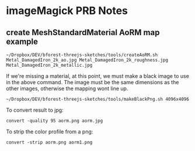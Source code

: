 # imageMagick PRB Notes

## create MeshStandardMaterial AoRM map example

`~/Dropbox/DEV/bforest-threejs-sketches/tools/createAoRM.sh Metal_DamagedIron_2k_ao.jpg Metal_DamagedIron_2k_roughness.jpg Metal_DamagedIron_2k_metallic.jpg`

If we're missing a material, at this point, we must make a black image to use in the above command. The image must be the same dimensions as the other images, otherwise the mapping wont line up.

`~/Dropbox/DEV/bforest-threejs-sketches/tools/makeBlackPng.sh 4096x4096`

To convert result to jpg:

`convert -quality 95 aorm.png aorm.jpg`

To strip the color profile from a png:

`convert -strip aorm.png aorm1.png`
